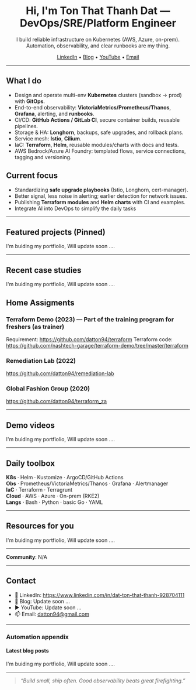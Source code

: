 <h1 align="center">Hi, I'm Ton That Thanh Dat — DevOps/SRE/Platform Engineer</h1>

<p align="center">
I build reliable infrastructure on Kubernetes (AWS, Azure, on-prem).  
Automation, observability, and clear runbooks are my thing.
</p>

<p align="center">
  <a href="{{[LinkedIn URL](https://www.linkedin.com/in/dat-ton-that-thanh-928704111)}}">LinkedIn</a> •
  <a href="{{Blog URL}}">Blog</a> •
  <a href="{{YouTube URL}}">YouTube</a> •
  <a href="mailto:{{datton94@gmail.com}}">Email</a>
</p>

---

## What I do
- Design and operate multi-env **Kubernetes** clusters (sandbox → prod) with **GitOps**.
- End-to-end observability: **VictoriaMetrics/Prometheus/Thanos**, **Grafana**, alerting, and **runbooks**.
- CI/CD: **GitHub Actions / GitLab CI**, secure container builds, reusable pipelines.
- Storage & HA: **Longhorn**, backups, safe upgrades, and rollback plans.
- Service mesh: **Istio**, **Cilium**.
- IaC: **Terraform**, **Helm**, reusable modules/charts with docs and tests.
- AWS Bedrock/Azure AI Foundry: templated flows, service connections, tagging and versioning.

## Current focus
- Standardizing **safe upgrade playbooks** (Istio, Longhorn, cert-manager).
- Better signal, less noise in alerting; earlier detection for network issues.
- Publishing **Terraform modules** and **Helm charts** with CI and examples.
- Integrate AI into DevOps to simplify the daily tasks

---

## Featured projects (Pinned)

I'm buiding my portfiolio, Will update soon ....

---

## Recent case studies

I'm buiding my portfiolio, Will update soon ....

## Home Assigments
### Terraform Demo (2023) — Part of the training program for freshers (as trainer)
Requirement: https://github.com/datton94/terraform
Terraform code: https://github.com/nashtech-garage/terraform-demo/tree/master/terraform
### Remediation Lab (2022)
https://github.com/datton94/remediation-lab
### Global Fashion Group (2020)
https://github.com/datton94/terraform_za

---

## Demo videos

I'm buiding my portfiolio, Will update soon ....

---

## Daily toolbox
**K8s** · Helm · Kustomize · ArgoCD/GitHub Actions  
**Obs** · Prometheus/VictoriaMetrics/Thanos · Grafana · Alertmanager  
**IaC** · Terraform · Terragrunt  
**Cloud** · AWS · Azure · On-prem (RKE2)  
**Langs** · Bash · Python · basic Go · YAML

---

## Resources for you
I'm buiding my portfiolio, Will update soon ....

---

**Community**: N/A

---

## Contact
- 💼 LinkedIn: https://www.linkedin.com/in/dat-ton-that-thanh-928704111 
- 📝 Blog: Update soon ...
- ▶️ YouTube: Update soon ...
- 📫 Email: datton94@gmail.com

---

### Automation appendix


#### Latest blog posts
I'm buiding my portfiolio, Will update soon ....

---

> _“Build small, ship often. Good observability beats great firefighting.”_
